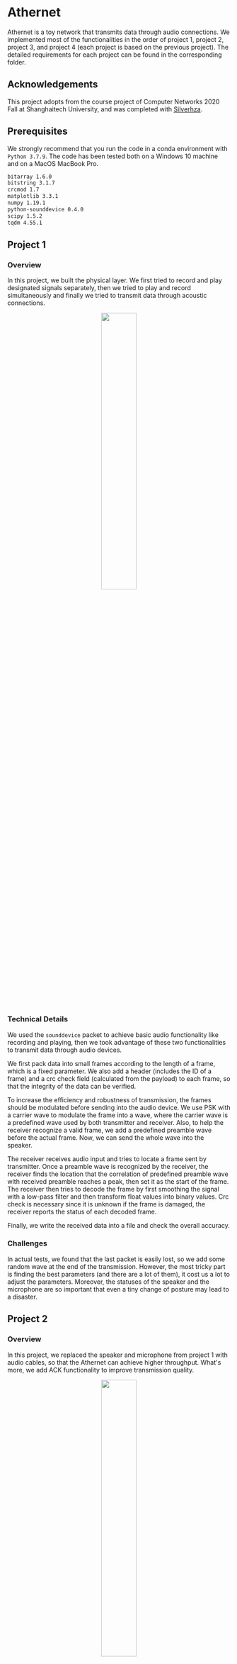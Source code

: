 # Athernet

Athernet is a toy network that transmits data through audio connections. We implemented most of the functionalities in the order of project 1, project 2, project 3, and project 4 (each project is based on the previous project). The detailed requirements for each project can be found in the corresponding folder.



## Acknowledgements

This project adopts from the course project of Computer Networks 2020 Fall at Shanghaitech University, and was completed with [Silverhza](https://github.com/Silverhza).



## Prerequisites

We strongly recommend that you run the code in a conda environment with `Python 3.7.9`. The code has been tested both on a Windows 10 machine and on a MacOS MacBook Pro.

```bash
bitarray 1.6.0
bitstring 3.1.7
crcmod 1.7
matplotlib 3.3.1
numpy 1.19.1
python-sounddevice 0.4.0
scipy 1.5.2
tqdm 4.55.1
```



## Project 1

### Overview

In this project, we built the physical layer. We first tried to record and play designated signals separately, then we tried to play and record simultaneously and finally we tried to transmit data through acoustic connections.

<div align=center><img src="imgs/1.jpg" width="40%"/></div>



### Technical Details

We used the `sounddevice` packet to achieve basic audio functionality like recording and playing, then we took advantage of these two functionalities to transmit data through audio devices.

We first pack data into small frames according to the length of a frame, which is a fixed parameter. We also add a header (includes the ID of a frame) and a crc check field (calculated from the payload) to each frame, so that the integrity of the data can be verified.

To increase the efficiency and robustness of transmission, the frames should be modulated before sending into the audio device. We use PSK with a carrier wave to modulate the frame into a wave, where the carrier wave is a predefined wave used by both transmitter and receiver. Also, to help the receiver recognize a valid frame, we add a predefined preamble wave before the actual frame. Now, we can send the whole wave into the speaker.

The receiver receives audio input and tries to locate a frame sent by transmitter. Once a preamble wave is recognized by the receiver, the receiver finds the location that the correlation of predefined preamble wave with received preamble reaches a peak, then set it as the start of the frame. The receiver then tries to decode the frame by first smoothing the signal with a low-pass filter and then transform float values into binary values. Crc check is necessary since it is unknown if the frame is damaged, the receiver reports the status of each decoded frame.

Finally, we write the received data into a file and check the overall accuracy.



### Challenges

In actual tests, we found that the last packet is easily lost, so we add some random wave at the end of the transmission. However, the most tricky part is finding the best parameters (and there are a lot of them), it cost us a lot to adjust the parameters. Moreover, the statuses of the speaker and the microphone are so important that even a tiny change of posture may lead to a disaster.



## Project 2

### Overview

In this project, we replaced the speaker and microphone from project 1 with audio cables, so that the Athernet can achieve higher throughput. What's more, we add ACK functionality to improve transmission quality.

<div align=center><img src="imgs/2.jpg" width="40%"/></div>



### Technical Details

We implemented a multi-threaded receiver in this project so that the decode latency is minimized. The receiver is responsible for transmitting a packet after checking the integrity of the packet, if no error is found, it sends an ACK back, indicating that the packet has been correctly received and is ready to receive the next one; if error(s) are found, it sends a NCK, requires a retransmission of the current packet.

If the transmitter successfully receives an ACK within a period of times (`timeout`), it then send the next packet; If the transmitter receives a NCK or even no packet within `timeout`, it then retransmits the current packet; If the transmitter doesn't receive any packet in a period of time (`error_time`), then it asserts for link error.

However, after days of efforts, we cannot achieve the throughput requirement specified by the project, so we only achieved the link error functionality.



### Challenges

The first challenge is multi-threading, it needs some efforts to fully understand the mechanism, especially the audio streams themselves are also multi-threaded.

The second challenge is achieving the required throughput. `Python` is a bit slow to restart audio streams so we failed this checkpoint.

The last challenge is the detection of link error, we need to choose `timeout` and `error_time` carefully, so that the messages will not be misunderstood.



## Project 3

### Overview

In this project, we built a gateway for the Athernet so that it can connect to the Internet. In order to achieve this goal, NODE2 plays a role as NAT, which translates traffic that goes though it. We simulated real network protocols such that real network functionalities can be realized with Athernet.

<div align=center><img src="imgs/3.jpg" width="70%"/></div>



### Technical Details

This project is based on project 2 and takes advantage of audio communication from it.

We first modified the frame structure so that it contains necessary information, for example, IP and port. In this procedure, we reformat the frame structure according to the real network frame structure so that it would be easier to implement NAT.

We then implemented the NAT, which will be operation on NODE2. NAT is responsible for translating Athernet traffic to the Internet and translating Internet traffic to the Athernet. Our implemented NAT works as follows:

1. For in coming Athernet traffic, the NAT extracts `<NODE1_IP, NODE1_port>` and constructs NAT table from it. Then the NAT repacks the received payload according to standard network socket with `<NODE2_IP, NODE2_port>` and send it to the destination designated by the original frame;
2. For in coming Internet traffic, the NAT repacks the received payload according to the implemented network protocol and send it to NODE1 with respect to the NAT table, through acoustic connection.

To implement ICMP echo, NODE1 can send `ICMP Echo Request` with fixed-length payload to NODE2, and NODE2 will translate it and send it to the real destination. When NODE2 receives the `ICMP Echo Reply` from the server, it repacks the received frame and send it to NODE1. Since the payload of the `ICMP Echo Request` contains the timestamp of sending time and the replied `ICMP Echo Reply` doesn't modify the payload, NODE1 can calculate the latency from the reply. Since ICMP packets have no port number, we replaced the `port` field with `ID`, which uniquely identifies the packet.



### Challenges

In fact, our biggest challenges showed up when we were reformatting the frame structure, it needs quite a lot of efforts to encode IP and port and pack them into the correct place for different protocols. It is also a bit of challenge to translate the traffic and transmit them to the real destination. Nevertheless, functionalities of this project is realized after days of hard work.



## Project 4

### Overview

This project enables the Athernet to provide FTP services. NODE1 will act as FTP client and NODE2 will act as a NAT that translates traffic between Athernet and the Internet.

<div align=center><img src="imgs/4.jpg" width="70%"/></div>



### Technical Details

At NODE1, we implemented a console for use to input FTP commands. In our implemented version, seven commands are legal: `USER, PASS, PWD, CWD, PASV, LIST, PETR`. Their functionalities are listed below:

1. `USER`: Sends the username for authentication, the default username is `Anonymous`.
2. `PASS`: Sends the password for authentication, the default password is null.
3. `PWD`: Prints the current working directory.
4. `CWD`: Changes the working directory to the designated one, must provide one parameter.
5. `PASV`: Enters the passive mode.
6. `LIST`: Returns information of a file or directory if specified, else information of the current working directory is returned..
7. `RETR`: Retrieve a copy of the file, the remote path of the file must be specified but is local path is optional.

In order to correctly send commands to the real FTP sever, NODE1 checks the commands typed into the console and asserts for wrong command, trying it's best to alleviate the Athernet's workload and provide better user experience.

Although we can reuse quite a lot of the implementation from previous projects, the `RETR` command requires much more additional efforts. In order to support transmitting files, we must add additional encoder/decoder so that the file format will be intact during transmission. Further more, we add multi-threading functionality to accelerate the encoding/decoding procedure and add a simplified version of sliding window to ensure the integrity of transmitted data. The implemented FTP client works well for small data transfer, but it needs quite a lot of time to transmit large files.



### Challenges

How to correctly transmit commands and files in Athernet is the main difficulty of this project. It took us a lot of time to figure out how to distinguish packets for commands with packets for files. Besides, the transmission latency is hard to conquer, the console may stay "not responding" for a long time.

